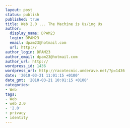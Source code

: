 ```yaml
---
layout: post
status: publish
published: true
title: Web 2.0 ... The Machine is Us/ing Us
author:
  display_name: DPAM23
  login: DPAM23
  email: dpam23@hotmail.com
  url: http://
author_login: DPAM23
author_email: dpam23@hotmail.com
author_url: http://
wordpress_id: 1436
wordpress_url: http://racotecnic.underave.net/?p=1436
date: '2010-03-21 11:01:15 +0100'
date_gmt: '2010-03-21 10:01:15 +0100'
categories:
- Web
tags:
- Web
- web 2.0
- '2.0'
- privacy
- identity
---
```

<p style="text-align: center;"><object classid="clsid:d27cdb6e-ae6d-11cf-96b8-444553540000" width="480" height="385" codebase="http://download.macromedia.com/pub/shockwave/cabs/flash/swflash.cab#version=6,0,40,0"><param name="allowFullScreen" value="true" /><param name="allowscriptaccess" value="always" /><param name="src" value="http://www.youtube.com/v/6gmP4nk0EOE&amp;hl=en_US&amp;fs=1&amp;" /><param name="allowfullscreen" value="true" /><embed type="application/x-shockwave-flash" width="480" height="385" src="http://www.youtube.com/v/6gmP4nk0EOE&amp;hl=en_US&amp;fs=1&amp;" allowscriptaccess="always" allowfullscreen="true"></embed></object></p>
